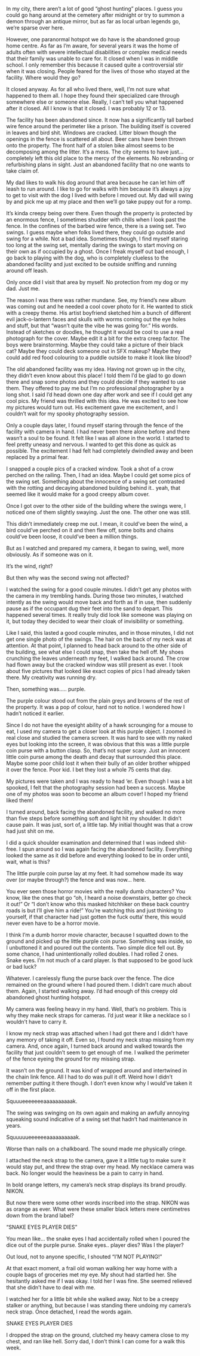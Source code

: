  

In my city, there aren’t a lot of good “ghost hunting” places. I guess you could go hang around at the cemetery after midnight or try to summon a demon through an antique mirror, but as far as local urban legends go, we’re sparse over here.

However, one paranormal hotspot we do have is the abandoned group home centre. As far as I’m aware, for several years it was the home of adults often with severe intellectual disabilities or complex medical needs that their family was unable to care for. It closed when I was in middle school. I only remember this because it caused quite a controversial stir when it was closing. People feared for the lives of those who stayed at the facility. Where would they go? 

It closed anyway. As for all who lived there, well, I’m not sure what happened to them all. I hope they found their specialized care through somewhere else or someone else. Really, I can’t tell you what happened after it closed. All I know is that it closed. I was probably 12 or 13.

The facility has been abandoned since. It now has a significantly tall barbed wire fence around the perimeter like a prison. The building itself is covered in leaves and bird shit. Windows are cracked. Litter blown though the openings in the fence is scattered all about. Beer cans have been thrown onto the property. The front half of a stolen bike almost seems to be decomposing among the litter. It’s a mess. The city seems to have just... completely left this old place to the mercy of the elements. No rebranding or refurbishing plans in sight. Just an abandoned facility that no one wants to take claim of.

My dad likes to walk his dog around that area because he can let him off leash to run around. I like to go for walks with him because it’s always a joy to get to visit with the dog I lived with before I moved out. My dad will swing by and pick me up at my place and then we’ll go take puppy out for a romp.

It’s kinda creepy being over there. Even though the property is protected by an enormous fence, I sometimes shudder with chills when I look past the fence. In the confines of the barbed wire fence, there is a swing set. Two swings. I guess maybe when folks lived there, they could go outside and swing for a while. Not a bad idea. Sometimes though, I find myself staring too long at the swing set, mentally daring the swings to start moving on their own as if occupied by a ghost. Once I freak myself out bad enough, I go back to playing with the dog, who is completely clueless to the abandoned facility and just excited to be outside sniffing and running around off leash.

Only once did I visit that area by myself. No protection from my dog or my dad. Just me. 

The reason I was there was rather mundane. See, my friend’s new album was coming out and he needed a cool cover photo for it. He wanted to stick with a creepy theme. His artist boyfriend sketched him a bunch of different evil jack-o-lantern faces and skulls with worms coming out the eye holes and stuff, but that “wasn’t quite the vibe he was going for.” His words. Instead of sketches or doodles, he thought it would be cool to use a real photograph for the cover. Maybe edit it a bit for the extra creep factor. The boys were brainstorming. Maybe they could take a picture of their black cat? Maybe they could deck someone out in SFX makeup? Maybe they could add red food colouring to a puddle outside to make it look like blood?

The old abandoned facility was my idea. Having not grown up in the city, they didn’t even know about this place! I told them I’d be glad to go down there and snap some photos and they could decide if they wanted to use them. They offered to pay me but I’m no professional photographer by a long shot. I said I’d head down one day after work and see if I could get any cool pics. My friend was thrilled with this idea. He was excited to see how my pictures would turn out. His excitement gave me excitement, and I couldn’t wait for my spooky photography session.

Only a couple days later, I found myself staring through the fence of the facility with camera in hand. I had never been there alone before and there wasn’t a soul to be found. It felt like I was all alone in the world. I started to feel pretty uneasy and nervous. I wanted to get this done as quick as possible. The excitement I had felt had completely dwindled away and been replaced by a primal fear.

I snapped a couple pics of a cracked window. Took a shot of a crow perched on the railing. Then, I had an idea. Maybe I could get some pics of the swing set. Something about the innocence of a swing set contrasted with the rotting and decaying abandoned building behind it.. yeah, that seemed like it would make for a good creepy album cover.

Once I got over to the other side of the building where the swings were, I noticed one of them slightly swaying. Just the one. The other one was still.

This didn’t immediately creep me out. I mean, it could’ve been the wind, a bird could’ve perched on it and then flew off, some bolts and chains could’ve been loose, it could’ve been a million things.

But as I watched and prepared my camera, it began to swing, well, more obviously. As if someone was on it.

It’s the wind, right?

But then why was the second swing not affected?

I watched the swing for a good couple minutes. I didn’t get any photos with the camera in my trembling hands. During those two minutes, I watched intently as the swing would move back and forth as if in use, then suddenly pause as if the occupant dug their feet into the sand to depart. This happened several times. It really truly did look like someone was playing on it, but today they decided to wear their cloak of invisibility or something. 

Like I said, this lasted a good couple minutes, and in those minutes, I did not get one single photo of the swings. The hair on the back of my neck was at attention. At that point, I planned to head back around to the other side of the building, see what else I could snap, then take the hell off. My shoes crunching the leaves underneath my feet, I walked back around. The crow had flown away but the cracked window was still present as ever. I took about five pictures that looked like exact copies of pics I had already taken there. My creativity was running dry.

Then, something was..... purple.

The purple colour stood out from the plain greys and browns of the rest of the property. It was a pop of colour, hard not to notice. I wondered how I hadn’t noticed it earlier. 

Since I do not have the eyesight ability of a hawk scrounging for a mouse to eat, I used my camera to get a closer look at this purple object. I zoomed in real close and studied the camera screen. It was hard to see with my naked eyes but looking into the screen, it was obvious that this was a little purple coin purse with a button clasp. So, that’s not super scary. Just an innocent little coin purse among the death and decay that surrounded this place. Maybe some poor child lost it when their bully of an older brother whipped it over the fence.  Poor kid. I bet they lost a whole 75 cents that day.

My pictures were taken and I was ready to head ‘er. Even though I was a bit spooked, I felt that the photography session had been a success. Maybe one of my photos was soon to become an album cover! I hoped my friend liked them!

I turned around, back facing the abandoned facility, and walked no more than five steps before something soft and light hit my shoulder. It didn’t cause pain. It was just, sort of, a little tap. My initial thought was that a crow had just shit on me.

I did a quick shoulder examination and determined that I was indeed shit-free. I spun around so I was again facing the abandoned facility. Everything looked the same as it did before and everything looked to be in order until, wait, what is this?

The little purple coin purse lay at my feet. It had somehow made its way over (or maybe through?) the fence and was now... here. 

You ever seen those horror movies with the really dumb characters? You know, like the ones that go “oh, I heard a noise downstairs, better go check it out!” Or “I don’t know who this masked hitchhiker on these back country roads is but I’ll give him a ride!” You’re watching this and just thinking to yourself, if that character had just gotten the fuck outta’ there, this would never even have to be a horror movie.

I think I’m a dumb horror movie character, because I squatted down to the ground and picked up the little purple coin purse. Something was inside, so I unbuttoned it and poured out the contents. Two simple dice fell out. By some chance, I had unintentionally rolled doubles. I had rolled 2 ones. Snake eyes. I’m not much of a card player. Is that supposed to be good luck or bad luck? 

Whatever. I carelessly flung the purse back over the fence. The dice remained on the ground where I had poured them. I didn’t care much about them. Again, I started walking away. I’d had enough of this creepy old abandoned ghost hunting hotspot. 

My camera was feeling heavy in my hand. Well, that’s no problem. This is why they make neck straps for cameras. I’d just wear it like a necklace so I wouldn’t have to carry it. 

I know my neck strap was attached when I had got there and I didn’t have any memory of taking it off. Even so, I found my neck strap missing from my camera. And, once again, I turned back around and walked towards the facility that just couldn’t seem to get enough of me. I walked the perimeter of the fence eyeing the ground for my missing strap.

It wasn’t on the ground. It was kind of wrapped around and intertwined in the chain link fence. All I had to do was pull it off. Weird how I didn’t remember putting it there though. I don’t even know why I would’ve taken it off in the first place. 

Squuueeeeeeeaaaaaaaaaak.

The swing was swinging on its own again and making an awfully annoying squeaking sound indicative of a swing set that hadn’t had maintenance in years.

Squuuuueeeeeeaaaaaaaaaak.

Worse than nails on a chalkboard. The sound made me physically cringe. 

I attached the neck strap to the camera, gave it a little tug to make sure it would stay put, and threw the strap over my head. My necklace camera was back. No longer would the heaviness be a pain to carry in hand. 

In bold orange letters, my camera’s neck strap displays its brand proudly. NIKON.

But now there were some other words inscribed into the strap. NIKON was as orange as ever. What were these smaller black letters mere centimetres down from the brand label?

“SNAKE EYES PLAYER DIES” 

You mean like... the snake eyes I had accidentally rolled when I poured the dice out of the purple purse. Snake eyes.. player dies? Was I the player?

Out loud, not to anyone specific, I shouted “I’M NOT PLAYING!”

At that exact moment, a frail old woman walking her way home with a couple bags of groceries met my eye. My shout had startled her. She hesitantly asked me if I was okay. I told her I was fine. She seemed relieved that she didn’t have to deal with me.

I watched her for a little bit while she walked away. Not to be a creepy stalker or anything, but because I was standing there undoing my camera’s neck strap. Once detached, I read the words again.

SNAKE EYES PLAYER DIES

I dropped the strap on the ground, clutched my heavy camera close to my chest, and ran like hell. Sorry dad, I don’t think I can come for a walk this week.